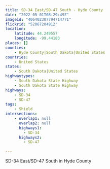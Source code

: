 ```yaml
---
title: SD-34 East/SD-47 South - Hyde County
date: "2022-05-01T08:29:49Z"
imageid: "406402307794714771"
flickrid: "52067204912"
location:
    latitude: 44.249557
    longitude: -99.44183
places: []
counties:
    - Hyde County|South Dakota|United States
countries:
    - United States
states:
    - South Dakota|United States
highwaytypes:
    - South Dakota State Highway
    - South Dakota State Highway
highways:
    - SD-34
    - SD-47
tags:
    - Shield
intersections:
    - overlap1: null
      overlap2: null
      highways1:
        - SD-34
      highways2:
        - SD-47

---
```

SD-34 East/SD-47 South in Hyde County